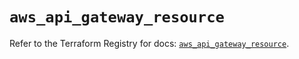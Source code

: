# `aws_api_gateway_resource`

Refer to the Terraform Registry for docs: [`aws_api_gateway_resource`](https://registry.terraform.io/providers/hashicorp/aws/6.7.0/docs/resources/api_gateway_resource).
